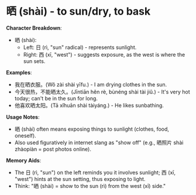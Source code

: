 # **晒 (shài) - to sun/dry, to bask**

**Character Breakdown**:  
- 晒 (shài):
  - Left: 日 (rì, "sun" radical) - represents sunlight.
  - Right: 西 (xī, "west") - suggests exposure, as the west is where the sun sets.

**Examples**:  
- 我在晒衣服。(Wǒ zài shài yīfu.) - I am drying clothes in the sun.  
- 今天很热，不能晒太久。(Jīntiān hěn rè, bùnéng shài tài jiǔ.) - It's very hot today; can't be in the sun for long.  
- 他喜欢晒太阳。(Tā xǐhuān shài tàiyáng.) - He likes sunbathing.

**Usage Notes**:  
- 晒 (shài) often means exposing things to sunlight (clothes, food, oneself).  
- Also used figuratively in internet slang as "show off" (e.g., 晒照片 shài zhàopiàn = post photos online).

**Memory Aids**:  
- The 日 (rì, "sun") on the left reminds you it involves sunlight; 西 (xī, "west") hints at the sun setting, thus exposing to light.  
- Think: "晒 (shài) = show to the sun (rì) from the west (xī) side."